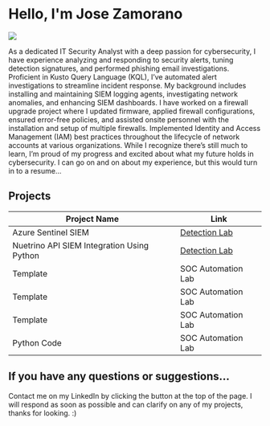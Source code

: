# Hello, I'm Jose Zamorano
<a href="https://www.linkedin.com/in/jose-zamorano123/"><img src="https://img.shields.io/badge/-LinkedIn-0072b1?&style=for-the-badge&logo=linkedin&logoColor=white" /></a>

As a dedicated IT Security Analyst with a deep passion for cybersecurity, I have experience analyzing and responding to security alerts, tuning detection signatures, and performed phishing email investigations. Proficient in Kusto Query Language (KQL), I’ve automated alert investigations to streamline incident response. My background includes installing and maintaining SIEM logging agents, investigating network anomalies, and enhancing SIEM dashboards. I have worked on a firewall upgrade project where I updated firmware, applied firewall configurations, ensured error-free policies, and assisted onsite personnel with the installation and setup of multiple firewalls. Implemented Identity and Access Management (IAM) best practices throughout the lifecycle of network accounts at various organizations. While I recognize there’s still much to learn, I’m proud of my progress and excited about what my future holds in cybersecurity. I can go on and on about my experience, but this would turn in to a resume...

## Projects

| Project Name                                  | Link         |
|-----------------------------------------------|----------------------------|
| Azure Sentinel SIEM          | <a href="https://github.com/josezamoranolabs/Azure-SIEM-Project">Detection Lab</a>|
| Nuetrino API SIEM Integration Using Python  | <a href="https://google.com">Detection Lab</a>|
| Template       | SOC Automation Lab|
| Template    | SOC Automation Lab|
| Template                | SOC Automation Lab|
| Python Code | SOC Automation Lab|

## If you have any questions or suggestions...

Contact me on my LinkedIn by clicking the button at the top of the page. I will respond as soon as possible and can clarify on any of my projects, thanks for looking. :)
